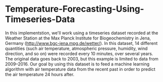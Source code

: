 # Temperature-Forecasting-Using-Timeseries-Data
In this implementstion, we'll work using a timeseries dataset recorded at the Weather Station at the Max Planck Institute for Biogeochemistry in Jena, Germany (http://www.bgc-jena.mpg.de/wetter/).
In this dataset, 14 different quantities (such air temperature, atmospheric pressure, humidity, wind direction, and so on) were recorded every 10 minutes, over several years. The original data goes back to 2003, but this example is limited to data from 2009–2016.
Our goal by using this dataset is to feed a machine learning algorithm with air temperature data from the recent past in order to predict the air temperature 24 hours after.
